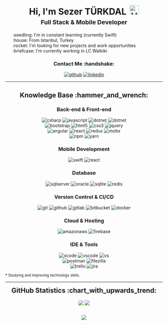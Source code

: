 <h1 style="text-align: center;margin-bottom: 5px;">Hi, I'm Sezer TÜRKDAL<img src="https://raw.githubusercontent.com/iampavangandhi/iampavangandhi/master/gifs/Hi.gif" alt="Hi" style="width: 30px;margin-left: 10px;"></h1>
<h3 style="font-size: 1.2rem; text-align: center;margin: 0 0 20px 0;">Full Stack & Mobile Developer</h3>

<ul style="list-style: none;">
<li>:seedling: I'm in constant learning (currently Swift)</li>
<li>:house: From Istanbul, Turkey</li>
<li>:rocket: I'm looking for new projects and work opportunities</li>
<li>:briefcase: I'm currently working in LC Waikiki</li>
</ul>
<div align="center">
<h3>Contact Me :handshake:</h3>
<a href="https://github.com/sezerturkdal" target="_blank"><img src="https://img.shields.io/badge/-Sezer_TÜRKDAL-black?logo=github&style=flat-square" alt="github"/></a>
<a href="https://www.linkedin.com/in/sezerturkdal" target="_blank"><img src="https://img.shields.io/badge/-Sezer_TÜRKDAL-blue?logo=linkedin&style=flat-square" alt="linkedin"></a>
<br/>
</div>


---

<div align="center">
<h2>Knowledge Base :hammer_and_wrench:</h2>

<h3>Back-end & Front-end</h3>

<img src="https://img.shields.io/badge/csharp-white.svg?style=for-the-badge&logo=csharp&logoColor=777BB4" alt="csharp"/>
<img src="https://img.shields.io/badge/JavaScript-white.svg?style=for-the-badge&logo=javascript&logoColor=#F7DF1E" alt="javascript"/>
<img src="https://img.shields.io/badge/.Net_Framework-white.svg?style=for-the-badge&logo=dotnet&logoColor=413bf5" alt="dotnet"/>
<img src="https://img.shields.io/badge/.Net_Core-white.svg?style=for-the-badge&logo=dotnet&logoColor=413bf5" alt="dotnet"/>
<br/>
<img src="https://img.shields.io/badge/-Bootstrap-white?logo=bootstrap&logoColor=7952B3&style=for-the-badge" alt="bootstrap"/>
<img src="https://img.shields.io/badge/-HTML-white?logo=html5&style=for-the-badge" alt="html5"/>
<img src="https://img.shields.io/badge/-CSS-white?logo=css3&logoColor=1572B6&style=for-the-badge" alt="css3"/>
<img src="https://img.shields.io/badge/-jquery-white?logo=jquery&logoColor=0769AD&style=for-the-badge" alt="jquery"/>

<br/>
<img src="https://img.shields.io/badge/Angular-white.svg?style=for-the-badge&logo=angular&logoColor=ed331f" alt="angular"/>
<img src="https://img.shields.io/badge/React-white.svg?style=for-the-badge&logo=react&logoColor=1fdfed" alt="react"/>
<img src="https://img.shields.io/badge/Redux-white.svg?style=for-the-badge&logo=redux&logoColor=941fed" alt="redux"/>
<img src="https://img.shields.io/badge/Mobx-white.svg?style=for-the-badge&logo=mobx&logoColor=fc9732" alt="mobx"/>

<br/>
<img src="https://img.shields.io/badge/-npm-white?logo=npm&logoColor=CB3837&style=for-the-badge" alt="npm"/>
<img src="https://img.shields.io/badge/-yarn-white?logo=yarn&logoColor=2C8EBB&style=for-the-badge" alt="yarn"/>
<br/>

<h3>Mobile Development</h3>
<img src="https://img.shields.io/badge/swift-white.svg?style=for-the-badge&logo=swift&logoColor=e35a29" alt="swift"/>
<img src="https://img.shields.io/badge/React_Native-white.svg?style=for-the-badge&logo=react&logoColor=1fdfed" alt="react"/>
<br/>

<h3>Database</h3>

<img src="https://img.shields.io/badge/Microsoft%20SQL%20Server-white.svg?style=for-the-badge&logo=MicrosoftSQLServer&logoColor=ed3b18" alt="sqlserver"/>
<img src="https://img.shields.io/badge/oracle-white.svg?style=for-the-badge&logo=oracle&logoColor=e35a29" alt="oracle"/>
<img src="https://img.shields.io/badge/SQLite-white.svg?style=for-the-badge&logo=sqlite&logoColor=5ba8f0" alt="sqlite"/>
<img src="https://img.shields.io/badge/-redis*-white?logo=redis&logoColor=DC382D&style=for-the-badge" alt="redis"/>


<h3>Version Control & CI/CD</h3>
<img src="https://img.shields.io/badge/-git-white?logo=git&logoColor=F05032&style=for-the-badge" alt="git"/>
<img src="https://img.shields.io/badge/-github-white?logo=github&logoColor=181717&style=for-the-badge" alt="github"/>
<img src="https://img.shields.io/badge/-gitlab-white?logo=gitlab&logoColor=FCA121&style=for-the-badge" alt="gitlab"/>
<img src="https://img.shields.io/badge/-bitbucket-white?logo=bitbucket&logoColor=0052CC&style=for-the-badge" alt="bitbucket"/>
<img src="https://img.shields.io/badge/-docker-white?logo=docker&logoColor=2496ED&style=for-the-badge" alt="docker"/>

<h3>Cloud & Hosting</h3>

<img src="https://img.shields.io/badge/-amazon_aws-white?logo=amazonaws&logoColor=232F3E&style=for-the-badge" alt="amazonaws"/>
<img src="https://img.shields.io/badge/Firebase-white?logo=Firebase&logoColor=edc937&style=for-the-badge" alt="firebase"/>


<h3>IDE & Tools</h3>

<img src="https://img.shields.io/badge/Xcode-white?logo=xcode&logoColor=2cb5f5&style=for-the-badge" alt="xcode"/>
<img src="https://img.shields.io/badge/Visual%20Studio%20Code-white?logo=visualstudio&logoColor=2cb5f5&style=for-the-badge" alt="vscode"/>
<img src="https://img.shields.io/badge/Visual%20Studio-white?logo=visualstudio&logoColor=a615d6&style=for-the-badge" alt="vs"/>
<br/>
<img src="https://img.shields.io/badge/-postman-white?logo=postman&logoColor=FF6C37&style=for-the-badge" alt="postman"/>
<img src="https://img.shields.io/badge/-filezilla-white?logo=filezilla&logoColor=BF0000&style=for-the-badge" alt="filezilla"/>
<br/>
<img src="https://img.shields.io/badge/-trello-white?logo=trello&logoColor=0052CC&style=for-the-badge" alt="trello"/>
<img src="https://img.shields.io/badge/Jira-white?logo=jira&logoColor=208ef5&style=for-the-badge" alt="jira"/>
</div>

<small><strong>*</strong> Studying and improving technology skills.</small>

---

<div align="center">
<h2 style="margin: 5px 10px;">GitHub Statistics :chart_with_upwards_trend:</h2> 
<div style="display: flex; align-items: center; justify-content: center;">

[![](https://github-readme-stats.vercel.app/api?username=sezerturkdal&show_icons=true&theme=tokyonight&hide_border=true&locale=en)](https://github.com/garbinmarcelo)
[![](https://github-readme-streak-stats.herokuapp.com/?user=sezerturkdal&theme=tokyonight&hide_border=true)](https://github.com/sezerturkdal)

</div>
</div>

<div align="center">

![](https://komarev.com/ghpvc/?username=sezerturkdal&style=flat-square)

</div>
